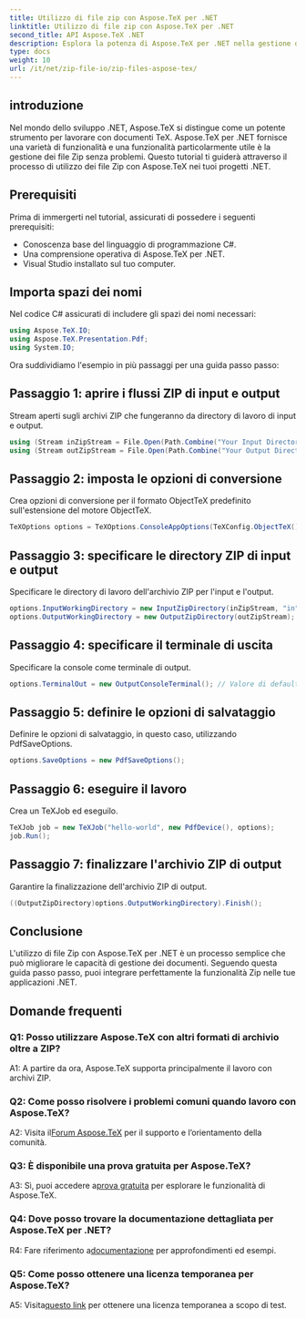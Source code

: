 ```yaml
---
title: Utilizzo di file zip con Aspose.TeX per .NET
linktitle: Utilizzo di file zip con Aspose.TeX per .NET
second_title: API Aspose.TeX .NET
description: Esplora la potenza di Aspose.TeX per .NET nella gestione dei file ZIP senza sforzo. Migliora l'elaborazione dei documenti nelle tue applicazioni.
type: docs
weight: 10
url: /it/net/zip-file-io/zip-files-aspose-tex/
---
```

## introduzione

Nel mondo dello sviluppo .NET, Aspose.TeX si distingue come un potente strumento per lavorare con documenti TeX. Aspose.TeX per .NET fornisce una varietà di funzionalità e una funzionalità particolarmente utile è la gestione dei file Zip senza problemi. Questo tutorial ti guiderà attraverso il processo di utilizzo dei file Zip con Aspose.TeX nei tuoi progetti .NET.

## Prerequisiti

Prima di immergerti nel tutorial, assicurati di possedere i seguenti prerequisiti:

- Conoscenza base del linguaggio di programmazione C#.
- Una comprensione operativa di Aspose.TeX per .NET.
- Visual Studio installato sul tuo computer.

## Importa spazi dei nomi

Nel codice C# assicurati di includere gli spazi dei nomi necessari:

```csharp
using Aspose.TeX.IO;
using Aspose.TeX.Presentation.Pdf;
using System.IO;
```

Ora suddividiamo l'esempio in più passaggi per una guida passo passo:

## Passaggio 1: aprire i flussi ZIP di input e output

Stream aperti sugli archivi ZIP che fungeranno da directory di lavoro di input e output.

```csharp
using (Stream inZipStream = File.Open(Path.Combine("Your Input Directory", "zip-in.zip"), FileMode.Open))
using (Stream outZipStream = File.Open(Path.Combine("Your Output Directory", "zip-pdf-out.zip"), FileMode.Create))
```

## Passaggio 2: imposta le opzioni di conversione

Crea opzioni di conversione per il formato ObjectTeX predefinito sull'estensione del motore ObjectTeX.

```csharp
TeXOptions options = TeXOptions.ConsoleAppOptions(TeXConfig.ObjectTeX());
```

## Passaggio 3: specificare le directory ZIP di input e output

Specificare le directory di lavoro dell'archivio ZIP per l'input e l'output.

```csharp
options.InputWorkingDirectory = new InputZipDirectory(inZipStream, "in");
options.OutputWorkingDirectory = new OutputZipDirectory(outZipStream);
```

## Passaggio 4: specificare il terminale di uscita

Specificare la console come terminale di output.

```csharp
options.TerminalOut = new OutputConsoleTerminal(); // Valore di default. Assegnazione arbitraria.
```

## Passaggio 5: definire le opzioni di salvataggio

Definire le opzioni di salvataggio, in questo caso, utilizzando PdfSaveOptions.

```csharp
options.SaveOptions = new PdfSaveOptions();
```

## Passaggio 6: eseguire il lavoro

Crea un TeXJob ed eseguilo.

```csharp
TeXJob job = new TeXJob("hello-world", new PdfDevice(), options);
job.Run();
```

## Passaggio 7: finalizzare l'archivio ZIP di output

Garantire la finalizzazione dell'archivio ZIP di output.

```csharp
((OutputZipDirectory)options.OutputWorkingDirectory).Finish();
```

## Conclusione

L'utilizzo di file Zip con Aspose.TeX per .NET è un processo semplice che può migliorare le capacità di gestione dei documenti. Seguendo questa guida passo passo, puoi integrare perfettamente la funzionalità Zip nelle tue applicazioni .NET.

## Domande frequenti

### Q1: Posso utilizzare Aspose.TeX con altri formati di archivio oltre a ZIP?

A1: A partire da ora, Aspose.TeX supporta principalmente il lavoro con archivi ZIP.

### Q2: Come posso risolvere i problemi comuni quando lavoro con Aspose.TeX?

 A2: Visita il[Forum Aspose.TeX](https://forum.aspose.com/c/tex/47) per il supporto e l’orientamento della comunità.

### Q3: È disponibile una prova gratuita per Aspose.TeX?

 A3: Sì, puoi accedere a[prova gratuita](https://releases.aspose.com/) per esplorare le funzionalità di Aspose.TeX.

### Q4: Dove posso trovare la documentazione dettagliata per Aspose.TeX per .NET?

 R4: Fare riferimento a[documentazione](https://reference.aspose.com/tex/net/) per approfondimenti ed esempi.

### Q5: Come posso ottenere una licenza temporanea per Aspose.TeX?

 A5: Visita[questo link](https://purchase.aspose.com/temporary-license/) per ottenere una licenza temporanea a scopo di test.